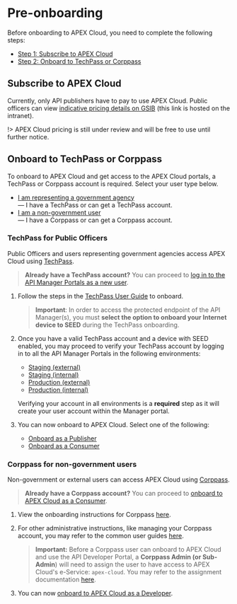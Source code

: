 # Pre-onboarding

Before onboarding to APEX Cloud, you need to complete the following steps:

- [Step 1: Subscribe to APEX Cloud](#subscribe-to-apex-cloud)
- [Step 2: Onboard to TechPass or Corppass](#onboard-to-techpass-or-corppass)

## Subscribe to APEX Cloud

Currently, only API publishers have to pay to use APEX Cloud. Public officers can view [indicative pricing details on GSIB](https://sgdcs.sgnet.gov.sg/sites/IDA-GoSync/gdspdd-ai/SitePages/APEX-Cloud-Pricing.aspx) (this link is hosted on the intranet).

!> APEX Cloud pricing is still under review and will be free to use until further notice.

## Onboard to TechPass or Corppass

To onboard to APEX Cloud and get access to the APEX Cloud portals, a TechPass or Corppass account is required. Select your user type below.

- [I am representing a government agency](#techpass-for-public-officers)<br>— I have a TechPass or can get a TechPass account.<br>
- [I am a non-government user](#corppass-for-non-government-users) <br>— I have a Corppass or can get a Corppass account.

### TechPass for Public Officers

Public Officers and users representing government agencies access APEX Cloud using [TechPass](https://docs.developer.tech.gov.sg/docs/techpass-user-guide/). 

> **Already have a TechPass account?** You can proceed to [log in to the API Manager Portals  as a new user](#verify-your-techpass-account).

1. Follow the steps in the [TechPass User Guide](https://docs.developer.tech.gov.sg/docs/techpass-user-guide/onboard-to-techpass) to onboard.

    > **Important**: In order to access the protected endpoint of the API Manager(s), you must **select the option to onboard your Internet device to SEED** during the TechPass onboarding.

2. Once you have a valid TechPass account and a device with  SEED enabled, you may proceed to verify your TechPass account by logging in to all the API Manager Portals in the following environments:
    - [Staging (external)](https://go.gov.sg/apex-stg)
    - [Staging (internal)](https://go.gov.sg/apex-int-stg)
    - [Production (external)](https://go.gov.sg/apex)
    - [Production (internal)](https://go.gov.sg/apex-int)

    Verifying your account in all environments is a **required** step as it will create your user account within the Manager portal.

3. You can now onboard to APEX Cloud. Select one of the following:
    - [Onboard as a Publisher](/docs/publishers.md)
    - [Onboard as a Consumer](/docs/consumers.md)

### Corppass for non-government users

Non-government or external users can access APEX Cloud using [Corppass](https://www.corppass.gov.sg/corppass/common/userguides). 

> **Already have a Corppass account?** You can proceed to [onboard to APEX Cloud as a Consumer](/docs/consumers.md).

1. View the onboarding instructions for Corppass [here](https://www.developer.tech.gov.sg/products/categories/digital-identity/corppass/overview.html).

2. For other administrative instructions, like managing your Corppass account, you may refer to the common user guides [here](https://www.corppass.gov.sg/corppass/common/userguides).

    > **Important:** Before a Corppass user can onboard to APEX Cloud and use the API Developer Portal, a **Corppass Admin (or Sub-Admin**) will need to assign the user to have access to APEX Cloud's e-Service: `apex-cloud`. You may refer to the assignment documentation [here](https://www.corppass.gov.sg/help/CP_User_Guide_05A_Admin_Subadmin_Set_Up_Assign_Users_Digital_Service_Access.pdf).
    
3. You can now [onboard to APEX Cloud as a Developer](/docs/consumers.md).















<!--
To onboard to APEX Cloud and get access to the APEX Cloud portals, select your user type proceed.

## APEX Subscription

?> Currently, only API publishers have to pay to use APEX Cloud. Public officers can view [indicative pricing details on GSIB](https://sgdcs.sgnet.gov.sg/sites/IDA-GoSync/gdspdd-ai/SitePages/APEX-Cloud-Pricing.aspx) (this link is hosted on the intranet).

!> APEX Cloud pricing is still under review and will be free to use until further notice

## Public Officers

Public Officers will access APEX Cloud through the **API Manager Portal** using **TechPass**.

Follow the steps to [onboard to TechPass](sections/onboarding/techpass) for Public Officers.

If you already have a TechPass account, you can log in to the API Manager Portals in these environments:

- [Staging (external)](https://go.gov.sg/apex-stg)
- [Staging (internal)](https://go.gov.sg/apex-int-stg)
- [Production (external)](https://go.gov.sg/apex)
- [Production (internal)](https://go.gov.sg/apex-int)

## Non-government users

Non-government users will access APEX Cloud through the **API Developer Portal** using **Corppass**.

Follow the steps to [onboard to Corppass](sections/onboarding/corppass) for non-government users.

If you already have a Corppass account, you can log in to the [API Developer Portal](https://www.api.developer.tech.gov.sg/).

-->